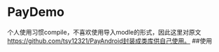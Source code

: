 # PayDemo
个人使用习惯compile，不喜欢使用导入modle的形式，因此这里对原文 https://github.com/tsy12321/PayAndroid封装成类库供自己使用。
##使用
```
